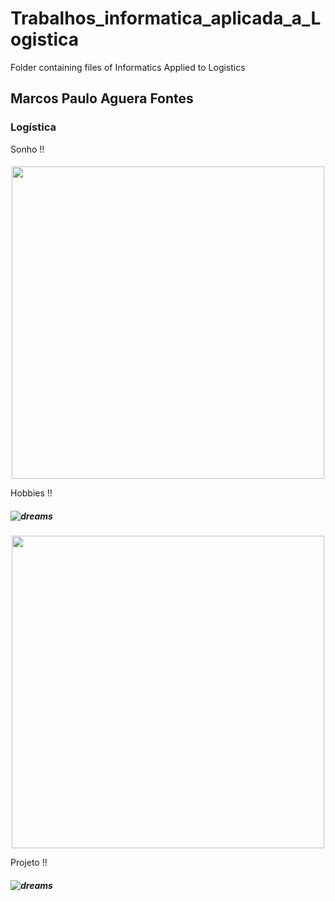 # Trabalhos_informatica_aplicada_a_Logistica
Folder containing files of Informatics Applied to Logistics

## Marcos Paulo Aguera Fontes
### Logística


Sonho !!
####
<p align="center">
 <img src="https://sindhoteisfoz.com.br/wp-content/uploads/2023/05/melhores-paises-capa.jpg)" width="500"/>
</p>


Hobbies !!
##### ![dreams](https://i0.statig.com.br/bancodeimagens/0l/rb/j1/0lrbj151fcyr2esrx5k2gpn38.jpg)
<p align="center">
 <img src="https://i0.statig.com.br/bancodeimagens/0l/rb/j1/0lrbj151fcyr2esrx5k2gpn38.jpg)" width="500"/>
</p>

Projeto !!
##### ![dreams](https://static.wixstatic.com/media/ee2327_f2431ea619394c689af91eda965635f1~mv2.jpeg/v1/fill/w_600,h_342,al_c,q_80,usm_0.66_1.00_0.01,enc_auto/ee2327_f2431ea619394c689af91eda965635f1~mv2.jpeg)


